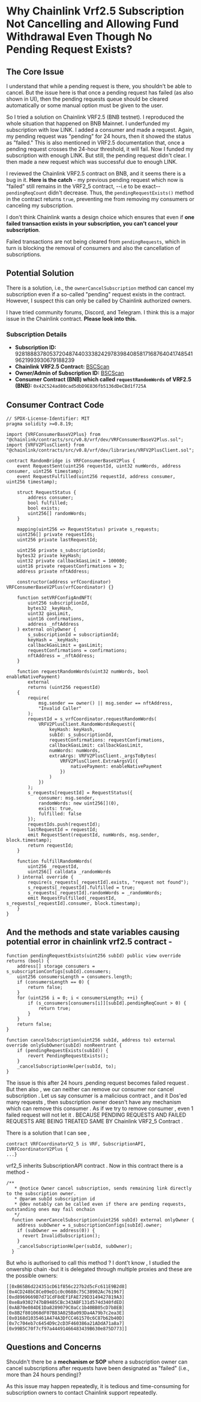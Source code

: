 # Why Chainlink Vrf2.5 Subscription Not Cancelling and Allowing Fund Withdrawal Even Though No Pending Request Exists?

## The Core Issue

I understand that while a pending request is there, you shouldn't be able to cancel. But the issue here is that once a pending request has failed (as also shown in UI), then the pending requests queue should be cleared automatically or some manual option must be given to the user.

So I tried a solution on Chainlink VRF2.5 (BNB testnet). I reproduced the whole situation that happened on BNB Mainnet. I underfunded my subscription with low LINK. I added a consumer and made a request. Again, my pending request was "pending" for 24 hours, then it showed the status as "failed." This is also mentioned in VRF2.5 documentation that, once a pending request crosses the 24-hour threshold, it will fail. Now I funded my subscription with enough LINK. But still, the pending request didn't clear. I then made a new request which was successful due to enough LINK.

I reviewed the Chainlink VRF2.5 contract on BNB, and it seems there is a bug in it. **Here is the catch** - my previous pending request which now is "failed" still remains in the VRF2_5 contract, --i.e to be exact-- `pendingReqCount` didn't decrease. Thus, the `pendingRequestExists()` method in the contract returns `true`, preventing me from removing my consumers or canceling my subscription.

I don't think Chainlink wants a design choice which ensures that even if **one failed transaction exists in your subscription, you can't cancel your subscription**. 

Failed transactions are not being cleared from `pendingRequests`, which in turn is blocking the removal of consumers and also the cancellation of subscriptions.

## Potential Solution

There is a solution, i.e., the `ownerCancelSubscription` method can cancel my subscription even if a so-called "pending" request exists in the contract. However, I suspect this can only be called by Chainlink authorized owners.

I have tried community forums, Discord, and Telegram. I think this is a major issue in the Chainlink contract. **Please look into this.**

### Subscription Details
- **Subscription ID:** 9281888378053720487440333824297839840858171687640417485419621993930679188239
- **Chainlink VRF2.5 Contract:** [BSCScan](https://bscscan.com/address/0xd691f04bc0c9a24edb78af9e005cf85768f694c9#writeContract)
- **Owner/Admin of Subscription ID:** [BSCScan](https://bscscan.com/address/0xb41b73b30198bee44c41943d5a0887110b85eebb)
- **Consumer Contract (BNB) which called `requestRandomWords` of VRF2.5 (BNB):** `0x42C524ad80cad5dbD9E836fb5136dDeCBd1f725A`

## Consumer Contract Code
```solidity
// SPDX-License-Identifier: MIT
pragma solidity >=0.8.19;

import {VRFConsumerBaseV2Plus} from "@chainlink/contracts/src/v0.8/vrf/dev/VRFConsumerBaseV2Plus.sol";
import {VRFV2PlusClient} from "@chainlink/contracts/src/v0.8/vrf/dev/libraries/VRFV2PlusClient.sol";

contract RandomBridge is VRFConsumerBaseV2Plus {
    event RequestSent(uint256 requestId, uint32 numWords, address consumer, uint256 timestamp);
    event RequestFulfilled(uint256 requestId, address consumer, uint256 timestamp);

    struct RequestStatus {
        address consumer;
        bool fulfilled;
        bool exists;
        uint256[] randomWords;
    }

    mapping(uint256 => RequestStatus) private s_requests;
    uint256[] private requestIds;
    uint256 private lastRequestId;

    uint256 private s_subscriptionId;
    bytes32 private keyHash;
    uint32 private callbackGasLimit = 100000;
    uint16 private requestConfirmations = 3;
    address private nftAddress;

    constructor(address vrfCoordinator) VRFConsumerBaseV2Plus(vrfCoordinator) {}

    function setVRFConfigAndNFT(
        uint256 subscriptionId,
        bytes32 _keyHash,
        uint32 gasLimit,
        uint16 confirmations,
        address _nftAddress
    ) external onlyOwner {
        s_subscriptionId = subscriptionId;
        keyHash = _keyHash;
        callbackGasLimit = gasLimit;
        requestConfirmations = confirmations;
        nftAddress = _nftAddress;
    }

    function requestRandomWords(uint32 numWords, bool enableNativePayment)
        external
        returns (uint256 requestId)
    {
        require(
            msg.sender == owner() || msg.sender == nftAddress,
            "Invalid Caller"
        );
        requestId = s_vrfCoordinator.requestRandomWords(
            VRFV2PlusClient.RandomWordsRequest({
                keyHash: keyHash,
                subId: s_subscriptionId,
                requestConfirmations: requestConfirmations,
                callbackGasLimit: callbackGasLimit,
                numWords: numWords,
                extraArgs: VRFV2PlusClient._argsToBytes(
                    VRFV2PlusClient.ExtraArgsV1({
                        nativePayment: enableNativePayment
                    })
                )
            })
        );
        s_requests[requestId] = RequestStatus({
            consumer: msg.sender,
            randomWords: new uint256[](0),
            exists: true,
            fulfilled: false
        });
        requestIds.push(requestId);
        lastRequestId = requestId;
        emit RequestSent(requestId, numWords, msg.sender, block.timestamp);
        return requestId;
    }

    function fulfillRandomWords(
        uint256 _requestId,
        uint256[] calldata _randomWords
    ) internal override {
        require(s_requests[_requestId].exists, "request not found");
        s_requests[_requestId].fulfilled = true;
        s_requests[_requestId].randomWords = _randomWords;
        emit RequestFulfilled(_requestId, s_requests[_requestId].consumer, block.timestamp);
    }
}
```

## And the methods and state variables causing potential error in chainlink vrf2.5 contract - 

```solidity
function pendingRequestExists(uint256 subId) public view override returns (bool) {
    address[] storage consumers = s_subscriptionConfigs[subId].consumers;
    uint256 consumersLength = consumers.length;
    if (consumersLength == 0) {
        return false;
    }
    for (uint256 i = 0; i < consumersLength; ++i) {
        if (s_consumers[consumers[i]][subId].pendingReqCount > 0) {
            return true;
        }
    }
    return false;
}
```

```solidity
function cancelSubscription(uint256 subId, address to) external override onlySubOwner(subId) nonReentrant {
    if (pendingRequestExists(subId)) {
        revert PendingRequestExists();
    }
    _cancelSubscriptionHelper(subId, to);
}
```
The issue is this after 24 hours ,pending request becomes failed request . But then also , we can neither can remove our consumer nor cancel subscription . Let us say consumer is a malicious contract , and it Dos'ed many requests , then subscription owner doesn't have any mechanism which can remove this consumer . As if we try to remove consumer , even 1 failed request will not let it . BECAUSE PENDING REQUESTS AND FAILED REQUESTS ARE BEING TREATED SAME BY Chainlink VRF2_5 Contract .

There is a solution that I can see ,
```
contract VRFCoordinatorV2_5 is VRF, SubscriptionAPI, IVRFCoordinatorV2Plus {
...}
```
vrf2_5 inherits SubscriptionAPI contract . Now in this contract there is a method -

```
/**
   * @notice Owner cancel subscription, sends remaining link directly to the subscription owner.
   * @param subId subscription id
   * @dev notably can be called even if there are pending requests, outstanding ones may fail onchain
   */
  function ownerCancelSubscription(uint256 subId) external onlyOwner {
    address subOwner = s_subscriptionConfigs[subId].owner;
    if (subOwner == address(0)) {
      revert InvalidSubscription();
    }
    _cancelSubscriptionHelper(subId, subOwner);
  }
```

But who is authorised to call this method ? I dont't know , I studied the onwership chain -but it is delegated through multiple proxies and these are the possible owners:
```
[[0xB65B6d224351cD61f856c227b2d5cFc611E9B2d8]
[0x4CD248bC8Ce09eD1c0c0688c75C38902Ac761967]
[0xd8969669B7d71CdF8dEf1FAE729D3149427819A3]
[0xeBa9302747bB9485CBc343ABF131d574d340fdED]
[0xAB70e084DE1Da8289079C0aCc1b40BB05cD7b8EB]
[0x8B2f801068dF07B83A025Ba093Da4A79b7c2ea3E]
[0x0168d1035461A474A3DfCC461570c6C87b62b40D]
[0x7c704eb7c6454D9c2cD3F460386a21ADdA71a8a7]
[0x99B5C70f7cf97a44491466483439B630e875D773]]
```


## Questions and Concerns

Shouldn't there be a **mechanism or SOP** where a subscription owner can cancel subscriptions after requests have been designated as "failed" (i.e., more than 24 hours pending)?

As this issue may happen repeatedly, it is tedious and time-consuming for subscription owners to contact Chainlink support repeatedly.
